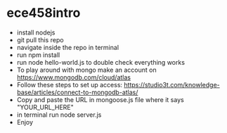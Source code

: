 # ece458intro

- install nodejs
- git pull this repo
- navigate inside the repo in terminal
- run npm install
- run node hello-world.js to double check everything works
- To play around with mongo make an account on https://www.mongodb.com/cloud/atlas
- Follow these steps to set up access: https://studio3t.com/knowledge-base/articles/connect-to-mongodb-atlas/
- Copy and paste the URL in mongoose.js file where it says "YOUR_URL_HERE"
- in terminal run node server.js
- Enjoy
